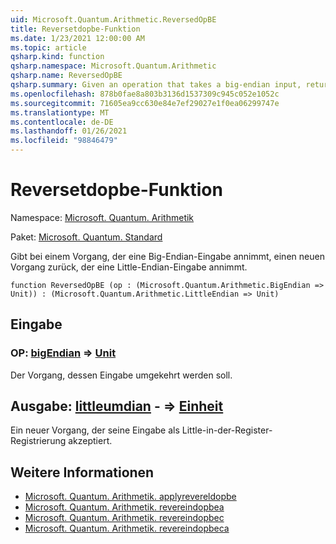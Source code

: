 ```yaml
---
uid: Microsoft.Quantum.Arithmetic.ReversedOpBE
title: Reversetdopbe-Funktion
ms.date: 1/23/2021 12:00:00 AM
ms.topic: article
qsharp.kind: function
qsharp.namespace: Microsoft.Quantum.Arithmetic
qsharp.name: ReversedOpBE
qsharp.summary: Given an operation that takes a big-endian input, returns a new operation that takes a little-endian input.
ms.openlocfilehash: 878b0fae8a803b3136d1537309c945c052e1052c
ms.sourcegitcommit: 71605ea9cc630e84e7ef29027e1f0ea06299747e
ms.translationtype: MT
ms.contentlocale: de-DE
ms.lasthandoff: 01/26/2021
ms.locfileid: "98846479"
---
```

# <a name="reversedopbe-function"></a>Reversetdopbe-Funktion

Namespace: [Microsoft. Quantum. Arithmetik](xref:Microsoft.Quantum.Arithmetic)

Paket: [Microsoft. Quantum. Standard](https://nuget.org/packages/Microsoft.Quantum.Standard)


Gibt bei einem Vorgang, der eine Big-Endian-Eingabe annimmt, einen neuen Vorgang zurück, der eine Little-Endian-Eingabe annimmt.

```qsharp
function ReversedOpBE (op : (Microsoft.Quantum.Arithmetic.BigEndian => Unit)) : (Microsoft.Quantum.Arithmetic.LittleEndian => Unit)
```


## <a name="input"></a>Eingabe

### <a name="op--bigendian--unit"></a>OP: [bigEndian](xref:Microsoft.Quantum.Arithmetic.BigEndian) => [Unit](xref:microsoft.quantum.lang-ref.unit) 

Der Vorgang, dessen Eingabe umgekehrt werden soll.



## <a name="output--littleendian--unit"></a>Ausgabe: [littleumdian](xref:Microsoft.Quantum.Arithmetic.LittleEndian) - => [Einheit](xref:microsoft.quantum.lang-ref.unit) 

Ein neuer Vorgang, der seine Eingabe als Little-in-der-Register-Registrierung akzeptiert.

## <a name="see-also"></a>Weitere Informationen

- [Microsoft. Quantum. Arithmetik. applyrevereldopbe](xref:Microsoft.Quantum.Arithmetic.ApplyReversedOpBE)
- [Microsoft. Quantum. Arithmetik. revereindopbea](xref:Microsoft.Quantum.Arithmetic.ReversedOpBEA)
- [Microsoft. Quantum. Arithmetik. revereindopbec](xref:Microsoft.Quantum.Arithmetic.ReversedOpBEC)
- [Microsoft. Quantum. Arithmetik. revereindopbeca](xref:Microsoft.Quantum.Arithmetic.ReversedOpBECA)